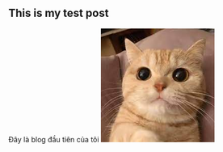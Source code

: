 ## This is my test post
Đây là blog đầu tiên của tôi
![This is an image](https://github.com/Sagit-ctrl/sagit-ctrl.github.io/blob/main/img/cat.jpg)